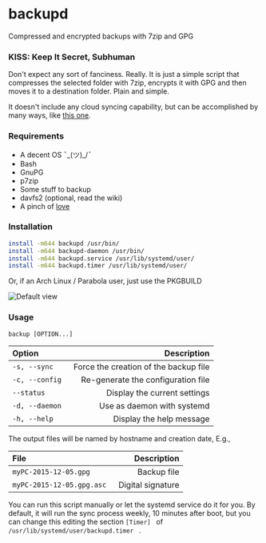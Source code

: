 # backupd
Compressed and encrypted backups with 7zip and GPG

### KISS: Keep It Secret, Subhuman
Don't expect any sort of fanciness. Really. It is just a simple script that compresses the selected folder with 7zip, encrypts it with GPG and then moves it to a destination folder. Plain and simple.

It doesn't include any cloud syncing capability, but can be accomplished by many ways, like [this one](https://github.com/gustawho/backupd/wiki/ownCloud-sync).

### Requirements
* A decent OS ¯\_(ツ)_/¯
* Bash
* GnuPG
* p7zip
* Some stuff to backup
* davfs2 (optional, read the wiki)
* A pinch of [love](http://i2.kym-cdn.com/photos/images/newsfeed/000/982/798/717.jpg)

### Installation

```bash
install -m644 backupd /usr/bin/
install -m644 backupd-daemon /usr/bin/
install -m644 backupd.service /usr/lib/systemd/user/
install -m644 backupd.timer /usr/lib/systemd/user/
```

Or, if an Arch Linux / Parabola user, just use the PKGBUILD 

![Default view](http://i.imgur.com/4bvHVjO.png)

### Usage

```backup [OPTION...] ```

 |Option | Description |
|:-------------|-------------:|
| ```-s, --sync ``` | Force the creation of the backup file |
| ```-c, --config ``` | Re-generate the configuration file |
| ```--status ``` | Display the current settings |
| ```-d, --daemon ``` | Use as daemon with systemd |
| ```-h, --help ``` | Display the help message |

The output files will be named by hostname and creation date,
E.g.,

| File | Description |
|:-------------|-------------:|
| ```myPC-2015-12-05.gpg ``` | Backup file |
| ```myPC-2015-12-05.gpg.asc ``` | Digital signature |

You can run this script manually or let the systemd service do it for you.
By default, it will run the sync process weekly, 10 minutes after boot, but you can
change this editing the section ```[Timer] ``` of ```/usr/lib/systemd/user/backupd.timer ``` .
